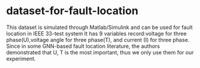 # dataset-for-fault-location
This dataset is simulated through Matlab/Simulink and can be used for fault location in IEEE 33-test system
It has 9 variables record:voltage for three phase(U),voltage angle for three phase(T), and current (I) for three phase. Since in some GNN-based fault location literature, the authors demonstrated that U, T is the most important, thus we only use them for our experiment. 
